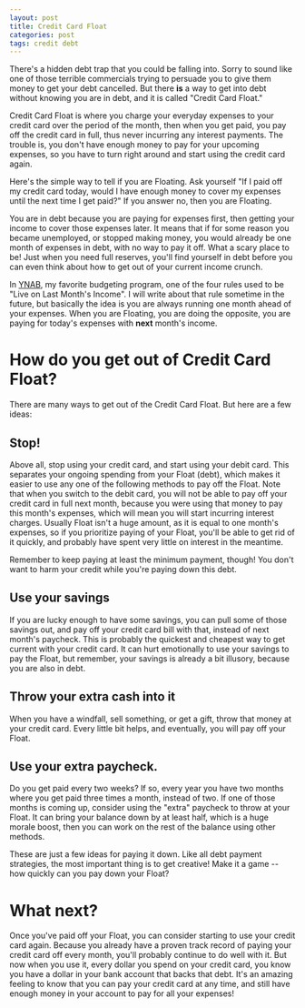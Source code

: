 ```yaml
---
layout: post
title: Credit Card Float
categories: post
tags: credit debt
---
```


There's a hidden debt trap that you could be falling into. Sorry to sound like one of those terrible commercials trying to persuade you to give them money to get your debt cancelled. But there **is** a way to get into debt without knowing you are in debt, and it is called "Credit Card Float."

<!--more-->

Credit Card Float is where you charge your everyday expenses to your credit card over the period of the month, then when you get paid, you pay off the credit card in full, thus never incurring any interest payments. The trouble is, you don't have enough money to pay for your upcoming expenses, so you have to turn right around and start using the credit card again.

Here's the simple way to tell if you are Floating. Ask yourself "If I paid off my credit card today, would I have enough money to cover my expenses until the next time I get paid?" If you answer no, then you are Floating.

You are in debt because you are paying for expenses first, then getting your income to cover those expenses later. It means that if for some reason you became unemployed, or stopped making money, you would already be one month of expenses in debt, with no way to pay it off. What a scary place to be! Just when you need full reserves, you'll find yourself in debt before you can even think about how to get out of your current income crunch.

In [YNAB](https://www.ynab.com), my favorite budgeting program, one of the four rules used to be "Live on Last Month's Income". I will write about that rule sometime in the future, but basically the idea is you are always running one month ahead of your expenses. When you are Floating, you are doing the opposite, you are paying for today's expenses with **next** month's income.

# How do you get out of Credit Card Float?
There are many ways to get out of the Credit Card Float. But here are a few ideas:

## Stop!
Above all, stop using your credit card, and start using your debit card. This separates your ongoing spending from your Float (debt), which makes it easier to use any one of the following methods to pay off the Float. Note that when you switch to the debit card, you will not be able to pay off your credit card in full next month, because you were using that money to pay this month's expenses, which will mean you will start incurring interest charges. Usually Float isn't a huge amount, as it is equal to one month's expenses, so if you prioritize paying of your Float, you'll be able to get rid of it quickly, and probably have spent very little on interest in the meantime.

Remember to keep paying at least the minimum payment, though! You don't want to harm your credit while you're paying down this debt.

## Use your savings
If you are lucky enough to have some savings, you can pull some of those savings out, and pay off your credit card bill with that, instead of next month's paycheck. This is probably the quickest and cheapest way to get current with your credit card. It can hurt emotionally to use your savings to pay the Float, but remember, your savings is already a bit illusory, because you are also in debt.

## Throw your extra cash into it
When you have a windfall, sell something, or get a gift, throw that money at your credit card. Every little bit helps, and eventually, you will pay off your Float.

## Use your extra paycheck.
Do you get paid every two weeks? If so, every year you have two months where you get paid three times a month, instead of two. If one of those months is coming up, consider using the "extra" paycheck to throw at your Float. It can bring your balance down by at least half, which is a huge morale boost, then you can work on the rest of the balance using other methods.

These are just a few ideas for paying it down. Like all debt payment strategies, the most important thing is to get creative! Make it a game -- how quickly can you pay down your Float?

# What next?
Once you've paid off your Float, you can consider starting to use your credit card again. Because you already have a proven track record of paying your credit card off every month, you'll probably continue to do well with it. But now when you use it, every dollar you spend on your credit card, you know you have a dollar in your bank account that backs that debt. It's an amazing feeling to know that you can pay your credit card at any time, and still have enough money in your account to pay for all your expenses!